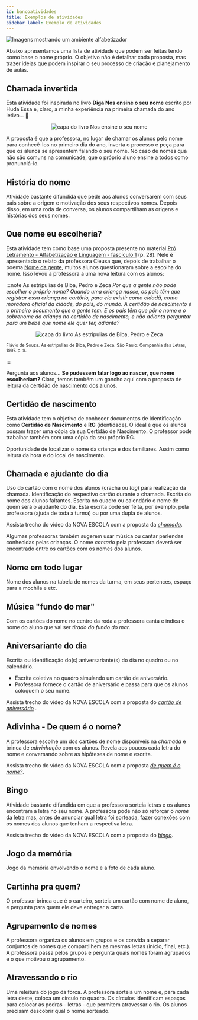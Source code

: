 ```yaml
---
id: bancoatividades
title: Exemplos de atividades
sidebar_label: Exemplo de atividades
---
```

![Imagens mostrando um ambiente alfabetizador](./assets/ambiente-alfabetizador.jpg) 

Abaixo apresentamos uma lista de atividade que podem ser feitas tendo como base o nome próprio. O objetivo não é detalhar cada proposta, mas trazer ideias que podem inspirar o seu processo de criação e planejamento de aulas.

## Chamada invertida
Esta atividade foi inspirada no livro **~~Diga~~ Nos ensine o seu nome** escrito por Huda Essa e, claro, a minha experiência na primeira chamada do ano letivo... 🤔 
<center>

![capa do livro Nos ensine o seu nome](./assets/capa-nos-ensine-o-seu-nome.jpg)

</center>

A proposta é que a professora, no lugar de chamar os alunos pelo nome para conhecê-los no primeiro dia do ano, inverta o processo e peça para que os alunos se apresentem falando o seu nome. No caso de nomes qua não são comuns na comunicade, que o próprio aluno ensine a todos como pronunciá-lo.

## História do nome
Atividade bastante difundida que pede aos alunos conversarem com seus pais sobre a origem e motivação dos seus respectivos nomes.
Depois disso, em uma roda de conversa, os alunos compartilham as origens e histórias dos seus nomes.

## Que nome eu escolheria?
Esta atividade tem como base uma proposta presente no material [Pró Letramento - Alfabetização e Linguagem - fascículo 1](http://portal.mec.gov.br/seb/arquivos/pdf/Proletr/fasciculo_port.pdf) (p. 28). Nele é apresentado o relato da professora Cleusa que, depois de trabalhar o poema [Nome da gente](textosmusicas), muitos alunos questionaram sobre a escolha do nome. Isso levou a professora a uma nova leitura com os alunos:

:::note As estripulias de Biba, Pedro e Zeca
*Por que a gente não pode escolher o próprio nome?
Quando uma criança nasce, os pais têm que registrar essa criança no cartório,
para ela existir como cidadã, como moradora oficial da cidade, do país, do
mundo. A certidão de nascimento é o primeiro documento que a gente tem. E
os pais têm que pôr o nome e o sobrenome da criança na certidão de
nascimento, e não adianta perguntar para um bebê que nome ele quer ter,
adianta?*
<center>

![capa do livro As estripulias de Biba, Pedro e Zeca](./assets/capa-estripulias-de-biba-pedro-zeca.jpg)

</center>

<small>
Flávio de Souza. As estripulias de Biba, Pedro e Zeca. São Paulo: Companhia das
Letras, 1997. p. 9.
</small>

:::

Pergunta aos alunos... **Se pudessem falar logo ao nascer, que nome escolheriam?** Claro, temos também um gancho aqui com a proposta de leitura da [certidão de nascimento dos alunos](#certidão-de-nascimento).


## Certidão de nascimento
Esta atividade tem o objetivo de conhecer documentos de identificação como **Certidão de Nascimento** e **RG** (identidade).
O ideal é que os alunos possam trazer uma cópia da sua Certidão de Nascimento. O professor pode trabalhar também com uma cópia da seu próprio RG.

Oportunidade de localizar o nome da criança e dos familiares. Assim como leitura da hora e do local de nascimento.

## Chamada e ajudante do dia
Uso do cartão com o nome dos alunos (crachá ou *tag*) para realização da chamada. Identificação do respectivo cartão durante a chamada. Escrita do nome dos alunos faltantes. Escrita no quadro ou calendário o nome de quem será o ajudante do dia. Esta escrita pode ser feita, por exemplo, pela professora (ajuda de toda a turma) ou por uma dupla de alunos.

Assista trecho do vídeo da NOVA ESCOLA com a proposta da [*chamada*](https://youtu.be/MfiEJ_Y22Bc?t=119).

Algumas professoras também sugerem usar música ou cantar parlendas conhecidas pelas crianças. O nome *cantado* pela professora deverá ser encontrado entre os cartões com os nomes dos alunos.

## Nome em todo lugar
Nome dos alunos na tabela de nomes da turma, em seus pertences, espaço para a mochila e etc.

## Música "fundo do mar"
Com os cartões do nome no centro da roda a professora canta e indica o nome do aluno que vai ser *tirado do fundo do mar*.

## Aniversariante do dia
Escrita ou identificação do(s) aniversariante(s) do dia no quadro ou no calendário. 
* Escrita coletiva no quadro simulando um cartão de aniversário.
* Professora fornece o cartão de aniversário e passa para que os alunos coloquem o seu nome.

Assista trecho do vídeo da NOVA ESCOLA com a proposta do [*cartão de aniversário*](https://youtu.be/MfiEJ_Y22Bc?t=464) .

## Adivinha - De quem é o nome?
A professora escolhe um dos cartões de nome disponíveis na *chamada* e brinca de *adivinhação* com os alunos. Revela aos poucos cada letra do nome e conversando sobre as hipóteses de nome e escrita.

Assista trecho do vídeo da NOVA ESCOLA com a proposta [*de quem é o nome?*](https://youtu.be/MfiEJ_Y22Bc?t=698).

## Bingo
Atividade bastante difundida em que a professora sorteia letras e os alunos encontram a letra no seu nome. A professora pode não só reforçar o *nome* da letra mas, antes de anunciar qual letra foi sorteada, fazer conexões com os nomes dos alunos que tenham a respectiva letra.

Assista trecho do vídeo da NOVA ESCOLA com a proposta do [*bingo*](https://youtu.be/MfiEJ_Y22Bc?t=982).

## Jogo da memória
Jogo da memória envolvendo o nome e a foto de cada aluno.

## Cartinha pra quem?
O professor brinca que é o carteiro, sorteia um cartão com nome de aluno, e pergunta para quem ele deve entregar a carta.

## Agrupamento de nomes
A professora organiza os alunos em grupos e os convida a separar conjuntos de nomes que compartilhem as mesmas letras (início, final, etc.). A professora passa pelos grupos e pergunta quais nomes foram agrupados e o que motivou o agrupamento.

## Atravessando o rio
Uma releitura do jogo da forca. A professora sorteia um nome e, para cada letra deste, coloca um círculo no quadro. Os círculos identificam espaços para colocar as pedras - letras - que permitem atravessar o rio. Os alunos precisam descobrir qual o nome sorteado.
